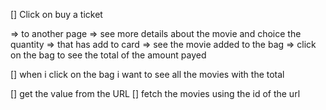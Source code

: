 [] Click on buy a ticket

=> to another page
=> see more details about the movie and choice the quantity
=> that has add to card
=> see the movie added to the bag
=> click on the bag to see the total of the amount payed

[] when i click on the bag i want to see all the movies with the total

[] get the value from the URL
[] fetch the movies using the id of the url

